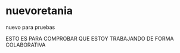 # nuevoretania
nuevo para pruebas

ESTO ES PARA COMPROBAR QUE ESTOY TRABAJANDO DE FORMA COLABORATIVA
